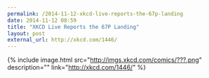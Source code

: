 ```yaml
---
permalink: /2014-11-12-xkcd-live-reports-the-67p-landing
date: 2014-11-12 08:59
title: "XKCD Live Reports the 67P Landing"
layout: post
external_url: http://xkcd.com/1446/
---
```

{% include image.html src="http://imgs.xkcd.com/comics/???.png" description="" link="http://xkcd.com/1446/" %}
